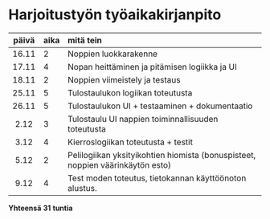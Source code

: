 # Harjoitustyön työaikakirjanpito

| päivä | aika | mitä tein  |
| :----:|:-----| :-----|
| 16.11 |    2 |  Noppien luokkarakenne |
| 17.11 |    4 |  Nopan heittäminen ja pitämisen logiikka ja UI |
| 18.11 |    2 |  Noppien viimeistely ja testaus
| 25.11 |    5 |  Tulostaulukon logiikan toteutusta
| 26.11 |    5 |  Tulostaulukon UI + testaaminen + dokumentaatio
|  2.12 |    3 |  Tulostaulu UI nappien toiminnallisuuden toteutusta
|  3.12 |    4 |  Kierroslogiikan toteutusta + testit
|  5.12 |    2 |  Pelilogiikan yksityikohtien hiomista (bonuspisteet, noppien väärinkäytön esto)
|  9.12 |    4 | Test moden toteutus, tietokannan käyttöönoton alustus.

**Yhteensä** **31** **tuntia**



